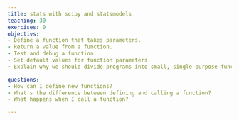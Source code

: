 ```yaml
---
title: stats with scipy and statsmodels
teaching: 30
exercises: 0
objectivs:
- Define a function that takes parameters.
- Return a value from a function.
- Test and debug a function.
- Set default values for function parameters.
- Explain why we should divide programs into small, single-purpose functions.

questions:
- How can I define new functions?
- What's the difference between defining and calling a function?
- What happens when I call a function?

---
```

